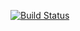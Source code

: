 [![Build Status](https://travis-ci.org/awsomepossum/Travis.svg?branch=master)](https://travis-ci.org/awsomepossum/Travis)
